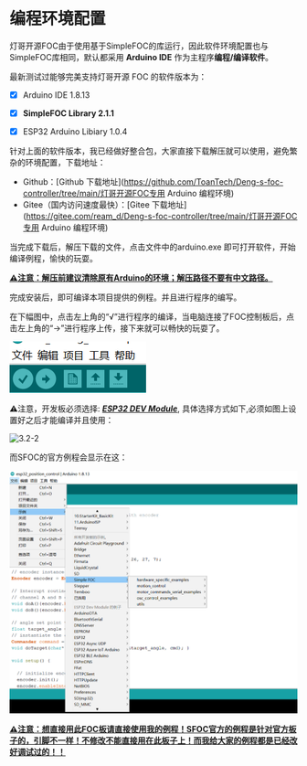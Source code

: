 # 编程环境配置

灯哥开源FOC由于使用基于SimpleFOC的库运行，因此软件环境配置也与SimpleFOC库相同，默认都采用 **Arduino IDE** 作为主程序**编程/编译软件**。

 

最新测试过能够完美支持灯哥开源 FOC 的软件版本为：

- [x]  Arduino IDE 1.8.13
- [x]  **SimpleFOC Library 2.1.1**
- [x]  ESP32 Arduino Libiary 1.0.4



针对上面的软件版本，我已经做好整合包，大家直接下载解压就可以使用，避免繁杂的环境配置，下载地址：

-  Github：[Github 下载地址](https://github.com/ToanTech/Deng-s-foc-controller/tree/main/灯哥开源FOC专用 Arduino 编程环境)
-  Gitee（国内访问速度最快）：[Gitee 下载地址](https://gitee.com/ream_d/Deng-s-foc-controller/tree/main/灯哥开源FOC专用 Arduino 编程环境)

当完成下载后，解压下载的文件，点击文件中的arduino.exe 即可打开软件，开始编译例程，愉快的玩耍。

**<u>⚠️注意：解压前建议清除原有Arduino的环境；解压路径不要有中文路径。</u>**



 完成安装后，即可编译本项目提供的例程。并且进行程序的编写。

 在下幅图中，点击左上角的“√”进行程序的编译，当电脑连接了FOC控制板后，点击左上角的“→”进行程序上传，接下来就可以畅快的玩耍了。

![3.2-1](../image/3.2-1.png)

⚠️注意，开发板必须选择: <u>***ESP32 DEV Module***</u>, 具体选择方式如下,必须如图上设置好之后才能编译并且使用：

![3.2-2](../image/3.2-2.png)

而SFOC的官方例程会显示在这：

![3.2-3](../image/3.2-3.png)

**<u>⚠️注意：想直接用此FOC板请直接使用我的例程！SFOC官方的例程是针对官方板子的，引脚不一样！不修改不能直接用在此板子上！而我给大家的例程都是已经改好调试过的！！</u>**

